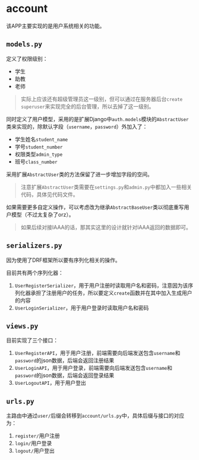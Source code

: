 # account

该APP主要实现的是用户系统相关的功能。



## `models.py`
定义了权限级别：

- 学生
- 助教
- 老师

> 实际上应该还有超级管理员这一级别，但可以通过在服务器后台`create superuser`来实现完全的后台管理，所以去掉了这一级别。

同时定义了用户模型，采用的是扩展Django中`auth.models`模块的`AbstractUser`类来实现的，除默认字段（`username`，`password`）外加入了：

- 学生姓名`student_name`
- 学号`student_number`
- 权限类型`admin_type`
- 班号`class_number`

采用扩展`AbstractUser`类的方法保留了进一步增加字段的空间。

> 注意扩展`AbstractUser`类需要在`settings.py`和`admin.py`中都加入一些相关代码，具体见代码文件。

如果需要更多自定义操作，可以考虑改为继承`AbstractBaseUser`类以彻底重写用户模型（不过太复杂了orz）。

> 如果后续对接IAAA的话，那其实这里的设计就针对IAAA返回的数据即可。



## `serializers.py`

因为使用了DRF框架所以要有序列化相关的操作。

目前共有两个序列化器：

1. `UserRegisterSerializer`，用于用户注册时读取用户名和密码，注意因为该序列化器承担了注册用户的任务，所以要定义`create`函数并在其中加入生成用户的内容
2. `UserLoginSerializer`，用于用户登录时读取用户名和密码



## `views.py`

目前实现了三个接口：

1. `UserRegisterAPI`，用于用户注册，前端需要向后端发送包含`username`和`password`的json数据，后端会返回注册结果
2. `UserLoginAPI`，用于用户登录，前端需要向后端发送包含`username`和`password`的json数据，后端会返回登录结果
3. `UserLogoutAPI`，用于用户登出



## `urls.py`

主路由中通过`user/`后缀会转移到`account/urls.py`中，具体后缀与接口的对应为：

1. `register/`用户注册
2. `login/`用户登录
3. `logout/`用户登出

